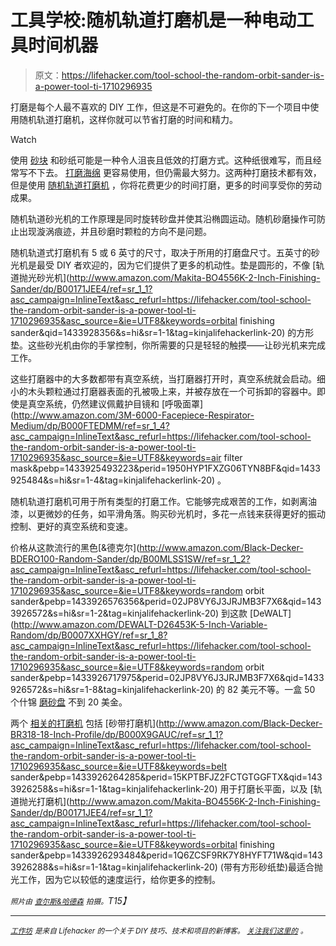 # 工具学校:随机轨道打磨机是一种电动工具时间机器

> 原文：<https://lifehacker.com/tool-school-the-random-orbit-sander-is-a-power-tool-ti-1710296935>

打磨是每个人最不喜欢的 DIY 工作，但这是不可避免的。在你的下一个项目中使用随机轨道打磨机，这样你就可以节省打磨的时间和精力。

Watch

使用 [砂块](http://www.homedepot.com/p/Warner-Rubber-Sanding-Block-25237/205052756) 和砂纸可能是一种令人沮丧且低效的打磨方式。这种纸很难写，而且经常写不下去。 [打磨海绵](http://www.rockler.com/double-sided-sanding-sponges-6-pack?utm_source=google&utm_medium=cpc&utm_term=&utm_content=pla&utm_campaign=PL&sid=V9146&gclid=CjwKEAjwwN-rBRD-oMzT6aO_wGwSJABwEIkJ5MegNAW8rxy8ojKuZyRgOfWF0AuZwHsRxJrZ_2gbjRoCjGPw_wcB) 更容易使用，但仍需最大努力。这两种打磨技术都有效，但是使用 [随机轨道打磨机](http://www.amazon.com/Orbital-Sanders/b?asc_campaign=InlineText&asc_refurl=https://lifehacker.com/tool-school-the-random-orbit-sander-is-a-power-tool-ti-1710296935&asc_source=&ie=UTF8&node=552888&tag=kinjalifehackerlink-20) ，你将花费更少的时间打磨，更多的时间享受你的劳动成果。

随机轨道砂光机的工作原理是同时旋转砂盘并使其沿椭圆运动。随机砂磨操作可防止出现漩涡痕迹，并且砂磨时颗粒的方向不是问题。

随机轨道式打磨机有 5 或 6 英寸的尺寸，取决于所用的打磨盘尺寸。五英寸的砂光机是最受 DIY 者欢迎的，因为它们提供了更多的机动性。垫是圆形的，不像 [轨道抛光砂光机](http://www.amazon.com/Makita-BO4556K-2-Inch-Finishing-Sander/dp/B00171JEE4/ref=sr_1_1?asc_campaign=InlineText&asc_refurl=https://lifehacker.com/tool-school-the-random-orbit-sander-is-a-power-tool-ti-1710296935&asc_source=&ie=UTF8&keywords=orbital finishing sander&qid=1433928356&s=hi&sr=1-1&tag=kinjalifehackerlink-20) 的方形垫。这些砂光机由你的手掌控制，你所需要的只是轻轻的触摸——让砂光机来完成工作。

这些打磨器中的大多数都带有真空系统，当打磨器打开时，真空系统就会启动。细小的木头颗粒通过打磨器表面的孔被吸上来，并被存放在一个可拆卸的容器中。即使是真空系统，仍然建议佩戴护目镜和 [呼吸面罩](http://www.amazon.com/3M-6000-Facepiece-Respirator-Medium/dp/B000FTEDMM/ref=sr_1_4?asc_campaign=InlineText&asc_refurl=https://lifehacker.com/tool-school-the-random-orbit-sander-is-a-power-tool-ti-1710296935&asc_source=&ie=UTF8&keywords=air filter mask&pebp=1433925493223&perid=1950HYP1FXZG06TYN8BF&qid=1433925484&s=hi&sr=1-4&tag=kinjalifehackerlink-20) 。

随机轨道打磨机可用于所有类型的打磨工作。它能够完成艰苦的工作，如剥离油漆，以更微妙的任务，如平滑角落。购买砂光机时，多花一点钱来获得更好的振动控制、更好的真空系统和变速。

价格从这款流行的黑色[&德克尔](http://www.amazon.com/Black-Decker-BDERO100-Random-Sander/dp/B00MLSS1SW/ref=sr_1_2?asc_campaign=InlineText&asc_refurl=https://lifehacker.com/tool-school-the-random-orbit-sander-is-a-power-tool-ti-1710296935&asc_source=&ie=UTF8&keywords=random orbit sander&pebp=1433926576356&perid=02JP8VY6J3JRJMB3F7X6&qid=1433926572&s=hi&sr=1-2&tag=kinjalifehackerlink-20) 到这款 [DeWALT](http://www.amazon.com/DEWALT-D26453K-5-Inch-Variable-Random/dp/B0007XXHGY/ref=sr_1_8?asc_campaign=InlineText&asc_refurl=https://lifehacker.com/tool-school-the-random-orbit-sander-is-a-power-tool-ti-1710296935&asc_source=&ie=UTF8&keywords=random orbit sander&pebp=1433926717975&perid=02JP8VY6J3JRJMB3F7X6&qid=1433926572&s=hi&sr=1-8&tag=kinjalifehackerlink-20) 的 82 美元不等。一盒 50 个什锦 [磨砂盘](http://www.amazon.com/Mirka-23-615-AP-5-Inch-Dustless-Sanding/dp/B00004U6A8/ref=pd_sim_469_1?asc_campaign=InlineText&asc_refurl=https://lifehacker.com/tool-school-the-random-orbit-sander-is-a-power-tool-ti-1710296935&asc_source=&ie=UTF8&refRID=1GFDXAE5F6C5B8P9J6DB&tag=kinjalifehackerlink-20) 不到 20 美金。

两个 [相关的打磨机](https://lifehacker.com/choose-the-right-sander-for-your-project-1629861943) 包括 [砂带打磨机](http://www.amazon.com/Black-Decker-BR318-18-Inch-Profile/dp/B000X9GAUC/ref=sr_1_1?asc_campaign=InlineText&asc_refurl=https://lifehacker.com/tool-school-the-random-orbit-sander-is-a-power-tool-ti-1710296935&asc_source=&ie=UTF8&keywords=belt sander&pebp=1433926264285&perid=15KPTBFJZ2FCTGTGGFTX&qid=1433926258&s=hi&sr=1-1&tag=kinjalifehackerlink-20) 用于打磨长平面，以及 [轨道抛光打磨机](http://www.amazon.com/Makita-BO4556K-2-Inch-Finishing-Sander/dp/B00171JEE4/ref=sr_1_1?asc_campaign=InlineText&asc_refurl=https://lifehacker.com/tool-school-the-random-orbit-sander-is-a-power-tool-ti-1710296935&asc_source=&ie=UTF8&keywords=orbital finishing sander&pebp=1433926293484&perid=1Q6ZCSF9RK7Y8HYFT71W&qid=1433926288&s=hi&sr=1-1&tag=kinjalifehackerlink-20) (带有方形砂纸垫)最适合抛光工作，因为它以较低的速度运行，给你更多的控制。

*<small>照片由</small>* [*<small>查尔斯&哈德森</small>*](http://charlesandhudson.com/) *<small>拍摄。</small>T15】*

* * *

[<small>*工作坊*</small>](http://workshop.lifehacker.com/) <small>*是来自 Lifehacker 的一个关于 DIY 技巧、技术和项目的新博客。*</small> [<small>*关注我们这里的*</small>](https://twitter.com/WorkshopLH) <small>*。*</small>